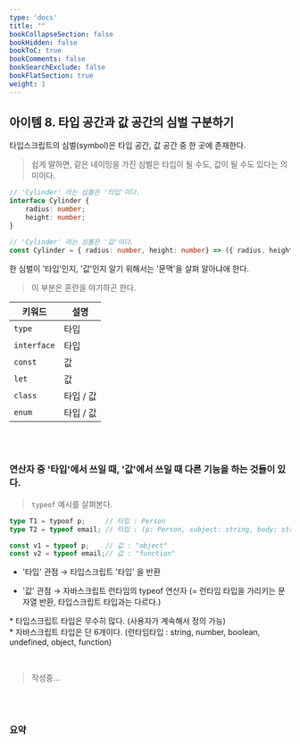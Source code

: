 ```yaml
---
type: 'docs'
title: ""
bookCollapseSection: false
bookHidden: false
bookToC: true
bookComments: false
bookSearchExclude: false
bookFlatSection: true
weight: 1
---
```


## 아이템 8. 타입 공간과 값 공간의 심벌 구분하기

타입스크립트의 심벌(symbol)은 타입 공간, 값 공간 중 한 곳에 존재한다.

> 쉽게 말하면, 같은 네이밍을 가진 심벌은 타입이 될 수도, 값이 될 수도 있다는 의미이다.

```ts
// 'Cylinder' 라는 심볼은 '타입'이다.
interface Cylinder {
    radius: number;
    height: number;
}

// 'Cylinder' 라는 심볼은 '값'이다.
const Cylinder = { radius: number, height: number} => ({ radius, height });
```

한 심벌이 '타입'인지, '값'인지 알기 위해서는 '문맥'을 살펴 알아냐애 한다.

> 이 부분은 혼란을 야기하곤 한다.

|키워드|설명|
|-|-|
|`type`|타입|
|`interface`|타입|
|`const`|값|
|`let`|값|
|`class`|타입 / 값|
|`enum`|타입 / 값|

<br><br>

### 연산자 중 '타입'에서 쓰일 때, '값'에서 쓰일 때 다른 기능을 하는 것들이 있다.

> `typeof` 예시를 살펴본다.

```ts
type T1 = typoof p;     // 타입 : Person
type T2 = typeof email; // 타입 : (p: Person, subject: string, body: string) => Response

const v1 = typeof p;    // 값 : "object"
const v2 = typeof email;// 값 : "function"
```

- '타입' 관점 → 타입스크립트 '타입' 을 반환

- '값' 관점 → 자바스크립트 런타임의 typeof 연산자 (= 런타임 타입을 가리키는 문자열 반환, 타입스크립트 타입과는 다르다.)

\* 타입스크립트 타입은 무수히 많다. (사용자가 계속해서 정의 가능) <br>
\* 자바스크립트 타입은 단 6개이다. (런타임타입 : string, number, boolean, undefined, object, function)

<br>

> 작성중...

<br><br>

### 요약

